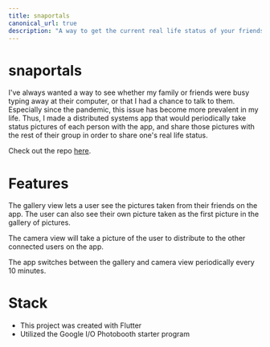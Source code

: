 ```yaml
---
title: snaportals
canonical_url: true
description: "A way to get the current real life status of your friends while remote."
---
```


# snaportals

I've always wanted a way to see whether my family or friends were busy typing away at their computer, or that I had a chance to talk to them. Especially since the pandemic, this issue has become more prevalent in my life. Thus, I made a distributed systems app that would periodically take status pictures of each person with the app, and share those pictures with the rest of their group in order to share one's real life status.

Check out the repo [here](https://github.com/nathan-louie/snaportals).

# Features

The gallery view lets a user see the pictures taken from their friends on the app. The user can also see their own picture taken as the first picture in the gallery of pictures.

The camera view will take a picture of the user to distribute to the other connected users on the app.

The app switches between the gallery and camera view periodically every 10 minutes.

# Stack

- This project was created with Flutter
- Utilized the Google I/O Photobooth starter program
